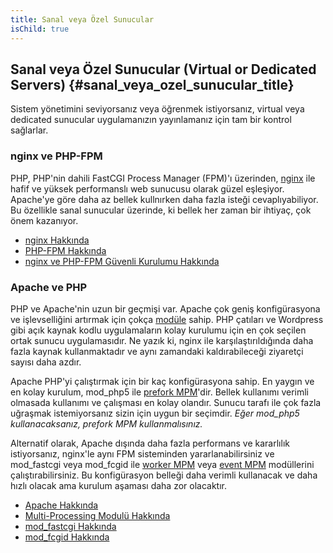 ```yaml
---
title: Sanal veya Özel Sunucular
isChild: true
---
```


## Sanal veya Özel Sunucular (Virtual or Dedicated Servers) {#sanal_veya_ozel_sunucular_title}

Sistem yönetimini seviyorsanız veya öğrenmek istiyorsanız, virtual veya dedicated sunucular uygulamanızın yayınlamanız için tam bir kontrol sağlarlar.

### nginx ve PHP-FPM

PHP, PHP'nin dahili FastCGI Process Manager (FPM)'ı üzerinden, [nginx](http://nginx.org) ile hafif ve yüksek performanslı web sunucusu olarak güzel eşleşiyor. Apache'ye göre daha az bellek kullnırken daha fazla isteği cevaplıyabiliyor. Bu özellikle sanal sunucular üzerinde, ki bellek her zaman bir ihtiyaç, çok önem kazanıyor.

* [nginx Hakkında](http://nginx.org)
* [PHP-FPM Hakkında](http://php.net/manual/en/install.fpm.php)
* [nginx ve PHP-FPM Güvenli Kurulumu Hakkında](https://nealpoole.com/blog/2011/04/setting-up-php-fastcgi-and-nginx-dont-trust-the-tutorials-check-your-configuration/)

### Apache ve PHP

PHP ve Apache'nin uzun bir geçmişi var. Apache çok geniş konfigürasyona ve işlevselliğini artırmak için çokça [modüle](http://httpd.apache.org/docs/2.4/mod/) sahip. PHP çatıları ve Wordpress gibi açık kaynak kodlu uygulamaların kolay kurulumu için en çok seçilen ortak sunucu uygulamasıdır. Ne yazık ki, nginx ile karşılaştırıldığında daha fazla kaynak kullanmaktadır ve aynı zamandaki kaldırabileceği ziyaretçi sayısı daha azdır. 

Apache PHP'yi çalıştırmak için bir kaç konfigürasyona sahip. En yaygın ve en kolay kurulum, mod_php5 ile [prefork MPM](http://httpd.apache.org/docs/2.4/mod/prefork.html)'dir. Bellek kullanımı verimli olmasada kullanımı ve çalışması en kolay olandır. Sunucu tarafı ile çok fazla uğraşmak istemiyorsanız sizin için uygun bir seçimdir. _Eğer mod_php5 kullanacaksanız, prefork MPM kullanmalısınız._

Alternatif olarak, Apache dışında daha fazla performans ve kararlılık istiyorsanız, nginx'le aynı FPM sisteminden yararlanabilirsiniz ve mod_fastcgi veya mod_fcgid ile [worker MPM](http://httpd.apache.org/docs/2.4/mod/worker.html) veya [event MPM](http://httpd.apache.org/docs/2.4/mod/event.html) modüllerini çalıştırabilirsiniz. Bu konfigürasyon belleği daha verimli kullanacak ve daha hızlı olacak ama kurulum aşaması daha zor olacaktır. 

* [Apache Hakkında](http://httpd.apache.org/)
* [Multi-Processing Modulü Hakkında](http://httpd.apache.org/docs/2.4/mod/mpm_common.html)
* [mod_fastcgi Hakkında](http://www.fastcgi.com/mod_fastcgi/docs/mod_fastcgi.html)
* [mod_fcgid Hakkında](http://httpd.apache.org/mod_fcgid/)
